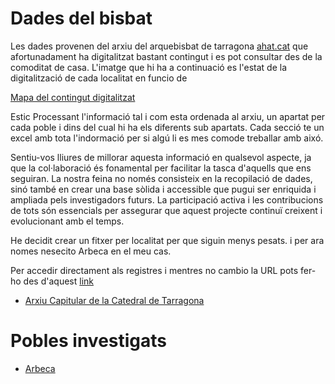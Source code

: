 # Dades del bisbat

Les dades provenen del arxiu del arquebisbat de tarragona [ahat.cat](http://www.ahat.cat/) que afortunadament ha digitalitzat bastant contingut i es pot consultar des de la comoditat de casa. L'imatge que hi ha a continuació es l'estat de la digitalització de cada localitat en funcio de 

[Mapa del contingut digitalitzat](https://github.com/arbreFamiliar/DadesGenerals/blob/master/Bisbats/Catalunya/Tarragona/guia/planol_arquebisbat_digitalitzacio_2018_sagramentals-min.png)

Estic Processant l'informació tal i com esta ordenada al arxiu, un apartat per cada poble i dins del cual hi ha els diferents sub apartats. Cada secció te un excel amb tota l'indormació per si algú li es mes comode treballar amb aixó.

Sentiu-vos lliures de millorar aquesta informació en qualsevol aspecte, ja que la col·laboració és fonamental per facilitar la tasca d'aquells que ens seguiran. La nostra feina no només consisteix en la recopilació de dades, sinó també en crear una base sòlida i accessible que pugui ser enriquida i ampliada pels investigadors futurs. La participació activa i les contribucions de tots són essencials per assegurar que aquest projecte continuï creixent i evolucionant amb el temps.

He decidit crear un fitxer per localitat per que siguin menys pesats. i per ara nomes nesecito Arbeca en el meu cas.

Per accedir directament als registres i mentres no cambio la URL pots fer-ho des d'aquest [link](https://arxiuenlinia.ahat.cat/FonsDocumentals)

- [Arxiu Capitular de la Catedral de Tarragona](https://www.acct.cat/es/)

# Pobles investigats

- [Arbeca](https://github.com/arbreFamiliar/DadesGenerals/blob/master/Bisbats/Catalunya/Tarragona/Arbeca/README.md)
